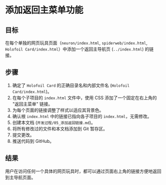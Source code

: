 # 添加返回主菜单功能

## 目标

在每个单独的网页玩具页面（`neuron/index.html`, `spiderweb/index.html`, `Holofoil Card/index.html`）中添加一个返回主导航页 (`../index.html`) 的链接。

## 步骤

1.  确定了 `Holofoil Card` 的正确目录名和内部文件名 (`Holofoil Card/index.html`)。
2.  在每个子项目的 `index.html` 文件中，使用 CSS 添加了一个固定在右上角的 "返回主菜单" 链接。
3.  为每个页面的链接调整了样式以适应其背景色。
4.  确认根 `index.html` 中的链接已指向各子项目的 `index.html`，无需修改。
5.  创建本文档 (`开发过程/05_添加返回链接.md`)。
6.  将所有修改过的文件和本文档添加到 Git 暂存区。
7.  提交更改。
8.  推送代码到 GitHub。

## 结果

用户在访问任何一个具体的网页玩具时，都可以通过页面右上角的链接方便地返回到主导航页面。 